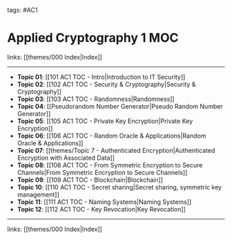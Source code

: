 tags: #AC1 

# Applied Cryptography 1 MOC

links:  [[themes/000 Index|Index]]

---

- **Topic 01**: [[101 AC1 TOC - Intro|Introduction to IT Security]]
- **Topic 02**: [[102 AC1 TOC - Security & Cryptography|Security & Cryptography]]
- **Topic 03**: [[103 AC1 TOC - Randomness|Randomness]]
- **Topic 04**: [[Pseudorandom Number Generator|Pseudo Random Number Generator]]
- **Topic 05**: [[105 AC1 TOC - Private Key Encryption|Private Key Encryption]]
- **Topic 06**: [[106 AC1 TOC - Random Oracle & Applications|Random Oracle & Applications]]
- **Topic 07**: [[themes/Topic 7 - Authenticated Encryption|Authenticated Encryption with Associated Data]]
- **Topic 08**: [[108 AC1 TOC - From Symmetric Encryption to Secure Channels|From Symmetric Encryption to Secure Channels]]
- **Topic 09**: [[109 AC1 TOC - Blockchain|Blockchain]]
- **Topic 10**: [[110 AC1 TOC - Secret sharing|Secret sharing, symmetric key management]]
- **Topic 11**: [[111 AC1 TOC - Naming Systems|Naming Systems]]
- **Topic 12**: [[112 AC1 TOC - Key Revocation|Key Revocation]]

---
links: [[themes/000 Index|Index]]